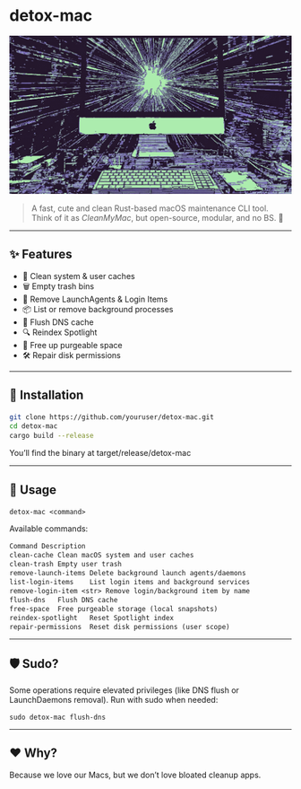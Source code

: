# detox-mac

![](./.github/banner.png)

> A fast, cute and clean Rust-based macOS maintenance CLI tool.  
> Think of it as *CleanMyMac*, but open-source, modular, and no BS. 🦀

---

## ✨ Features

- 🧹 Clean system & user caches
- 🗑️ Empty trash bins
- 🧨 Remove LaunchAgents & Login Items
- 📦 List or remove background processes
- 🔁 Flush DNS cache
- 🔍 Reindex Spotlight
- 🧠 Free up purgeable space
- 🛠️ Repair disk permissions

---

## 🚀 Installation

```bash
git clone https://github.com/youruser/detox-mac.git
cd detox-mac
cargo build --release
```

You’ll find the binary at target/release/detox-mac

---

## 🔧 Usage

`detox-mac <command>`

Available commands:
```
Command	Description
clean-cache	Clean macOS system and user caches
clean-trash	Empty user trash
remove-launch-items	Delete background launch agents/daemons
list-login-items	List login items and background services
remove-login-item <str>	Remove login/background item by name
flush-dns	Flush DNS cache
free-space	Free purgeable storage (local snapshots)
reindex-spotlight	Reset Spotlight index
repair-permissions	Reset disk permissions (user scope)
```

---

## 🛡️ Sudo?

Some operations require elevated privileges (like DNS flush or LaunchDaemons removal).
Run with sudo when needed:
```
sudo detox-mac flush-dns
```

---

## ❤️ Why?

Because we love our Macs, but we don’t love bloated cleanup apps.